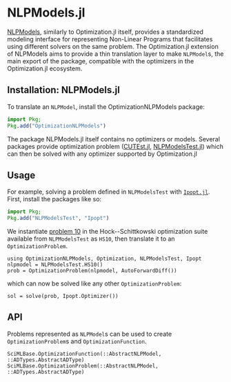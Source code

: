 # NLPModels.jl

[NLPModels](https://jso.dev/NLPModels.jl/latest/), similarly to Optimization.jl itself,
provides a standardized modeling interface for representing Non-Linear Programs that
facilitates using different solvers on the same problem. The Optimization.jl extension of
NLPModels aims to provide a thin translation layer to make `NLPModel`s, the main export of
the package, compatible with the optimizers in the Optimization.jl ecosystem.

## Installation: NLPModels.jl

To translate an `NLPModel`, install the OptimizationNLPModels package:

```julia
import Pkg;
Pkg.add("OptimizationNLPModels")
```

The package NLPModels.jl itself contains no optimizers or models. Several packages
provide optimization problem ([CUTEst.jl](https://jso.dev/CUTEst.jl/stable/),
[NLPModelsTest.jl](https://jso.dev/NLPModelsTest.jl/dev/)) which can then be solved with
any optimizer supported by Optimization.jl

## Usage

For example, solving a problem defined in `NLPModelsTest` with
[`Ipopt.jl`](https://github.com/jump-dev/Ipopt.jl). First, install the packages like so:

```julia
import Pkg;
Pkg.add("NLPModelsTest", "Ipopt")
```

We instantiate [problem
10](https://jso.dev/NLPModelsTest.jl/dev/reference/#NLPModelsTest.HS10) in the
Hock--Schittkowski optimization suite available from `NLPModelsTest` as `HS10`, then
translate it to an `OptimizationProblem`.

```@example NLPModels
using OptimizationNLPModels, Optimization, NLPModelsTest, Ipopt
nlpmodel = NLPModelsTest.HS10()
prob = OptimizationProblem(nlpmodel, AutoForwardDiff())
```

which can now be solved like any other `OptimizationProblem`:

```@example NLPModels
sol = solve(prob, Ipopt.Optimizer())
```

## API

Problems represented as `NLPModel`s can be used to create `OptimizationProblem`s and
`OptimizationFunction`.

```@docs
SciMLBase.OptimizationFunction(::AbstractNLPModel, ::ADTypes.AbstractADType)
SciMLBase.OptimizationProblem(::AbstractNLPModel, ::ADTypes.AbstractADType)
```
